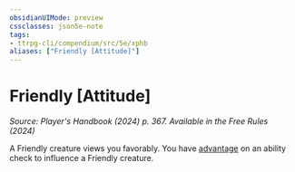 ```yaml
---
obsidianUIMode: preview
cssclasses: json5e-note
tags:
- ttrpg-cli/compendium/src/5e/xphb
aliases: ["Friendly [Attitude]"]
---
```

# Friendly [Attitude]
*Source: Player's Handbook (2024) p. 367. Available in the Free Rules (2024)* 

A Friendly creature views you favorably. You have [advantage](Misc%20Files/CLI/rules/variant-rules/advantage-xphb.md) on an ability check to influence a Friendly creature.